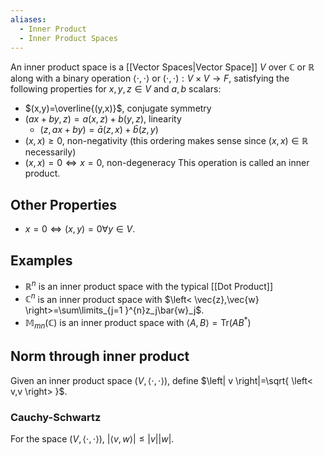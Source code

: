 ```yaml
---
aliases:
  - Inner Product
  - Inner Product Spaces
---
```

An inner product space is a [[Vector Spaces|Vector Space]] $V$ over $\mathbb{C}$ or $\mathbb{R}$ along with a binary operation $\left< \cdot,\cdot \right>$ or $(\cdot,\cdot):V\times V\to F$, satisfying the following properties for $x,y,z\in V$ and $a,b$ scalars:
- $(x,y)=\overline{(y,x)}$, conjugate symmetry
- $(ax+by,z)=a(x,z)+b(y,z)$, linearity
	- $(z,ax+by)=\bar{a}(z,x)+\bar{b}(z,y)$
- $(x,x)\geq 0$, non-negativity (this ordering makes sense since $(x,x)\in\mathbb{R}$ necessarily)
- $(x,x)=0\iff x=0$, non-degeneracy
This operation is called an inner product.
## Other Properties
- $x=0\iff(x,y)=0\forall y\in V$.
## Examples
- $\mathbb{R}^{n}$ is an inner product space with the typical [[Dot Product]]
- $\mathbb{C}^{n}$ is an inner product space with $\left< \vec{z},\vec{w} \right>=\sum\limits_{j=1 }^{n}z_j\bar{w}_j$.
- $\mathbb{M}_{mn}(\mathbb{C})$ is an inner product space with $\left< A,B \right>= \mathrm{Tr}(AB^{*})$
## Norm through inner product
Given an inner product space $(V,\left< \cdot,\cdot \right>)$, define $\left| v \right|=\sqrt{ \left< v,v \right> }$.
### Cauchy-Schwartz
For the space $(V,\left< \cdot,\cdot \right>)$, $|\left< v,w \right>|\leq|v||w|$.
